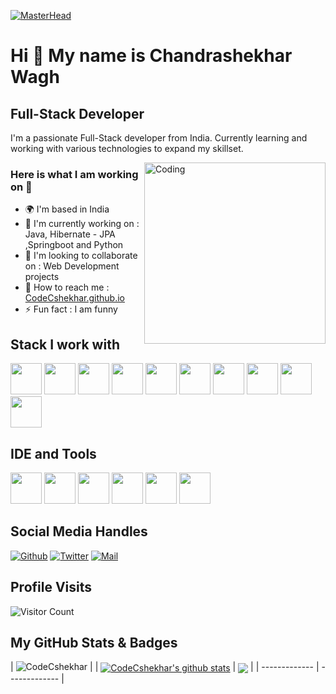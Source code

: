 [![MasterHead](https://user-images.githubusercontent.com/90236635/232446433-d5540fa2-fe28-4bb8-b929-cdb51fe61336.gif)](https://Chandrashekharwagh.io)

Hi 👋 My name is Chandrashekhar Wagh
====================================

Full-Stack Developer
--------------------

I'm a passionate Full-Stack developer from India. Currently learning and working with various technologies to expand my skillset.

<img align="right" alt="Coding" width="290" src="https://camo.githubusercontent.com/2366b34bb903c09617990fb5fff4622f3e941349e846ddb7e73df872a9d21233/68747470733a2f2f63646e2e6472696262626c652e636f6d2f75736572732f3733303730332f73637265656e73686f74732f363538313234332f6176656e746f2e676966">


### Here is what I am working on 👋
- 🌍 I'm based in India
- 🔭 I'm currently working on : Java, Hibernate - JPA ,Springboot and Python
- 👯 I'm looking to collaborate on : Web Development projects
- 📧 How to reach me : [CodeCshekhar.github.io](https://CodeCshekhar.github.io/)
- ⚡ Fun fact : I am funny

## Stack I work with
<code><img height="50" src="https://cdn.jsdelivr.net/gh/devicons/devicon/icons/java/java-original.svg"></code>
<code><img height="50" src="https://cdn.jsdelivr.net/gh/devicons/devicon/icons/spring/spring-original.svg"></code>
<code><img height="50" src="https://cdn.jsdelivr.net/gh/devicons/devicon/icons/hibernate/hibernate-original.svg"></code>
<code><img height="50" src="https://cdn.jsdelivr.net/gh/devicons/devicon/icons/python/python-original.svg"></code>
<code><img height="50" src="https://cdn.jsdelivr.net/gh/devicons/devicon/icons/mongodb/mongodb-original.svg"></code>
<code><img height="50" src="https://cdn.jsdelivr.net/gh/devicons/devicon/icons/mysql/mysql-original.svg"></code>
<code><img height="50" src="https://cdn.jsdelivr.net/gh/devicons/devicon/icons/postgresql/postgresql-original.svg"></code>
<code><img height="50" src="https://cdn.jsdelivr.net/gh/devicons/devicon/icons/html5/html5-original.svg"></code>
<code><img height="50" src="https://cdn.jsdelivr.net/gh/devicons/devicon/icons/css3/css3-original.svg"></code>
<code><img height="50" src="https://cdn.jsdelivr.net/gh/devicons/devicon/icons/javascript/javascript-original.svg"></code>

## IDE and Tools
<code><img height="50" src="https://cdn.jsdelivr.net/gh/devicons/devicon/icons/intellij/intellij-original.svg"></code>
<code><img height="50" src="https://cdn.jsdelivr.net/gh/devicons/devicon/icons/pycharm/pycharm-original.svg"></code>
<code><img height="50" src="https://cdn.jsdelivr.net/gh/devicons/devicon/icons/vscode/vscode-original.svg"></code>
<code><img height="50" src="https://cdn.jsdelivr.net/gh/devicons/devicon/icons/eclipse/eclipse-original.svg"></code>
<code><img height="50" src="https://cdn.jsdelivr.net/gh/devicons/devicon/icons/git/git-original.svg"></code>
<code><img height="50" src="https://cdn.jsdelivr.net/gh/devicons/devicon/icons/github/github-original.svg"></code>

## Social Media Handles
[![Github](https://img.shields.io/github/followers/CodeCshekhar?label=Follow&style=social)](https://github.com/CodeCshekhar)
[![Twitter](https://img.shields.io/twitter/follow/ChanduWagh23?style=social)](https://twitter.com/ChanduWagh23)
[![Mail](https://img.shields.io/badge/-cwagh2309@gmail.com-gray?style=flat-square&logo=gmail&logoColor=red&link=)](mailto:cwagh2309@gmail.com)

## Profile Visits
![Visitor Count](https://profile-counter.glitch.me/{CodeCshekhar}/count.svg)

## My GitHub Stats & Badges
| <img src="https://github-profile-trophy.vercel.app/?username=CodeCshekhar" alt="CodeCshekhar" /> |
| <a href="https://github.com/CodeCshekhar/CodeCshekhar"><img align="center" src="https://github-readme-stats.vercel.app/api?username=CodeCshekhar&show_icons=true&theme=buefy&hide_border=true&count_private=true" alt="CodeCshekhar's github stats" /></a> | <a href="https://github.com/CodeCshekhar/CodeCshekhar"><img align="center" src="https://github-readme-stats.vercel.app/api/top-langs/?username=CodeCshekhar&layout=compact&theme=buefy&hide_border=true&langs_count=8" /></a> |
| ------------- | ------------- |
